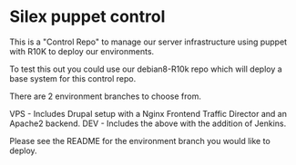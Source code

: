 Silex puppet control
====================

This is a "Control Repo" to manage our server infrastructure using puppet with R10K to deploy our environments.

To test this out you could use our debian8-R10k repo which will deploy a base system for this control repo.

There are 2 environment branches to choose from.

VPS   - Includes Drupal setup with a Nginx Frontend Traffic Director and an Apache2 backend.
DEV   - Includes the above with the addition of Jenkins.

Please see the README for the environment branch you would like to deploy.